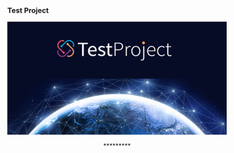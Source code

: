 ### Test Project





<p align="left" > <img src="assets/img/test.jpg" width="1000px"/> </p>





<p align="center">*********</p>


